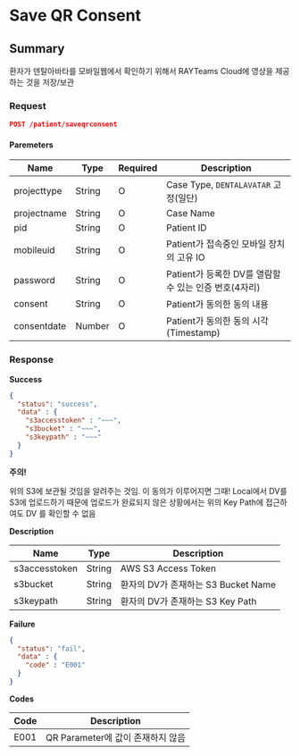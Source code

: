 # Save QR Consent

## Summary

환자가 덴탈아바타를 모바일웹에서 확인하기 위해서 RAYTeams Cloud에 영상을 제공하는 것을 저장/보관

### Request

```JSON
POST /patient/saveqrconsent
```

#### Paremeters

| Name | Type | Required | Description |
| --- | --- | --- | --- |
| projecttype | String | O  | Case Type, ```DENTALAVATAR``` 고정(일단)  |
| projectname | String | O  | Case Name  |
| pid | String | O  | Patient ID  |
| mobileuid | String | O  | Patient가 접속중인 모바일 장치의 고유 IO  |
| password | String | O  | Patient가 등록한 DV를 열람할 수 있는 인증 번호(4자리)  |
| consent | String | O  | Patient가 동의한 동의 내용  |
| consentdate | Number  | O  | Patient가 동의한 동의 시각(Timestamp)  |

### Response

**Success**
```JSON
{
  "status": "success",
  "data" : {
    "s3accesstoken" : "~~~",
    "s3bucket" : "~~~",
    "s3keypath" : "~~~"
  }
}
```

**주의!**

위의 S3에 보관될 것임을 알려주는 것임. 이 동의가 이루어지면 그때! Local에서 DV를 S3에 업로드하기 때문에 업로드가 완료되지 않은 상황에서는 위의 Key Path에 접근하여도 DV 를 확인할 수 없음

**Description**

| Name | Type | Description |
| --- | --- | --- |
| s3accesstoken | String | AWS S3 Access Token |
| s3bucket | String | 환자의 DV가 존재하는 S3 Bucket Name |
| s3keypath | String | 환자의 DV가 존재하는 S3 Key Path |

**Failure**
```JSON
{
  "status": "fail",
  "data" : {
    "code" : "E001"
  }
}
```

**Codes**

| Code | Description |
| --- | --- |
| E001 | QR Parameter에 값이 존재하지 않음 |